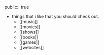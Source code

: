 public:: true

- things that i like that you should check out.
	- [[music]]
	- [[movies]]
	- [[shows]]
	- [[books]]
	- [[games]]
	- [[websites]]